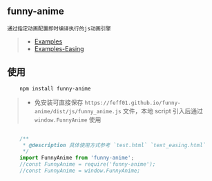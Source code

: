 ## funny-anime
    通过指定动画配置即时编译执行的js动画引擎

> * [Examples](https://feff01.github.io/funny-anime/dist/test.html)
> * [Examples-Easing](https://feff01.github.io/funny-anime/dist/test_easing.html)


## 使用

```
    npm install funny-anime
```
> * 免安装可直接保存 `https://feff01.github.io/funny-anime/dist/js/funny_anime.js` 文件，本地 script 引入后通过 `window.FunnyAnime` 使用

```javascript

    /**
     * @description 具体使用方式参考 `test.html` `text_easing.html`  
     */
    import FunnyAnime from 'funny-anime';
    //const FunnyAnime = require('funny-anime');
    //const FunnyAnime = window.FunnyAnime;
```
